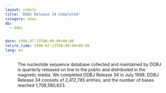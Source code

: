 ```yaml
---
layout: simple
title: 'DDBJ Release 34 Completed'
category: news
db:
  - ddbj


date: 1998-07-23T00:00:00+09:00
retire_time: 1998-07-23T00:00:00+09:00
lang: en
---
```


<dd>The nucleotide sequence database collected and maintained by DDBJ is quarterly released on line to the public and distributed in the magnetic media. We completed DDBJ Release 34 in July 1998. DDBJ Release 34 consists of 2,412,785 entries, and the number of bases reached 1,708,580,623.</dd>
